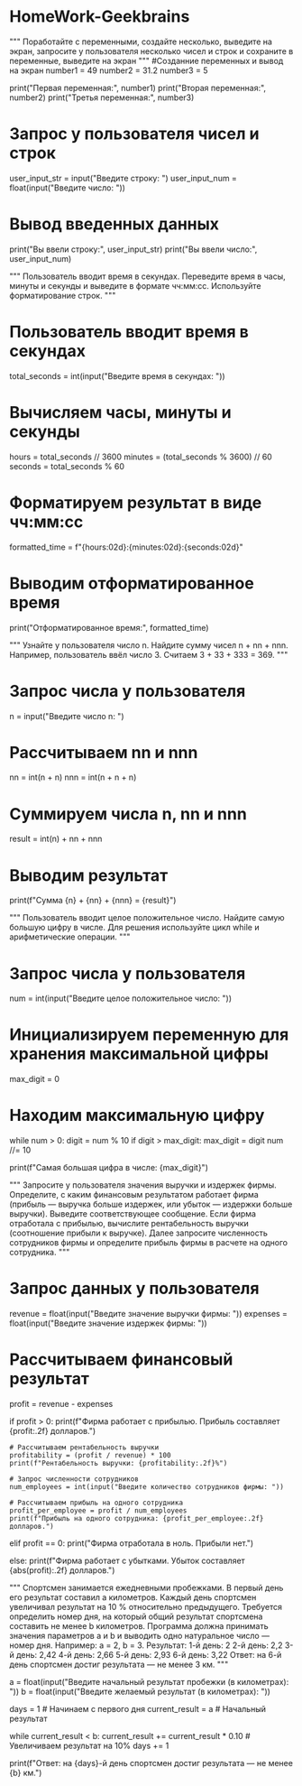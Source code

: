 # HomeWork-Geekbrains
"""
Поработайте с переменными, создайте несколько, выведите на экран, запросите у пользователя несколько чисел и строк и сохраните в переменные, выведите на экран
"""
#Созданние переменных и вывод на экран
number1 = 49
number2 = 31.2
number3 = 5

print("Первая переменная:", number1)
print("Вторая переменная:", number2)
print("Третья переменная:", number3)

# Запрос у пользователя чисел и строк
user_input_str = input("Введите строку: ")
user_input_num = float(input("Введите число: "))

# Вывод введенных данных
print("Вы ввели строку:", user_input_str)
print("Вы ввели число:", user_input_num)

"""
Пользователь вводит время в секундах. Переведите время в часы, минуты и секунды и выведите в формате чч:мм:сс. Используйте форматирование строк.
"""

# Пользователь вводит время в секундах
total_seconds = int(input("Введите время в секундах: "))

# Вычисляем часы, минуты и секунды
hours = total_seconds // 3600
minutes = (total_seconds % 3600) // 60
seconds = total_seconds % 60

# Форматируем результат в виде чч:мм:сс
formatted_time = f"{hours:02d}:{minutes:02d}:{seconds:02d}"

# Выводим отформатированное время
print("Отформатированное время:", formatted_time)

"""
Узнайте у пользователя число n. Найдите сумму чисел n + nn + nnn. Например, пользователь ввёл число 3. Считаем 3 + 33 + 333 = 369.
"""

# Запрос числа у пользователя
n = input("Введите число n: ")

# Рассчитываем nn и nnn
nn = int(n + n)
nnn = int(n + n + n)

# Суммируем числа n, nn и nnn
result = int(n) + nn + nnn

# Выводим результат
print(f"Сумма {n} + {nn} + {nnn} = {result}")

"""
Пользователь вводит целое положительное число. Найдите самую большую цифру в числе. Для решения используйте цикл while и арифметические операции.
"""

# Запрос числа у пользователя
num = int(input("Введите целое положительное число: "))

# Инициализируем переменную для хранения максимальной цифры
max_digit = 0

# Находим максимальную цифру
while num > 0:
    digit = num % 10
    if digit > max_digit:
        max_digit = digit
    num //= 10

print(f"Самая большая цифра в числе: {max_digit}")

"""
Запросите у пользователя значения выручки и издержек фирмы. Определите, с каким финансовым результатом работает фирма (прибыль — выручка больше издержек, или убыток — издержки больше выручки). Выведите соответствующее сообщение. Если фирма отработала с прибылью, вычислите рентабельность выручки (соотношение прибыли к выручке). Далее запросите численность сотрудников фирмы и определите прибыль фирмы в расчете на одного сотрудника.
"""

# Запрос данных у пользователя
revenue = float(input("Введите значение выручки фирмы: "))
expenses = float(input("Введите значение издержек фирмы: "))

# Рассчитываем финансовый результат
profit = revenue - expenses

if profit > 0:
    print(f"Фирма работает с прибылью. Прибыль составляет {profit:.2f} долларов.")

    # Рассчитываем рентабельность выручки
    profitability = (profit / revenue) * 100
    print(f"Рентабельность выручки: {profitability:.2f}%")

    # Запрос численности сотрудников
    num_employees = int(input("Введите количество сотрудников фирмы: "))

    # Рассчитываем прибыль на одного сотрудника
    profit_per_employee = profit / num_employees
    print(f"Прибыль на одного сотрудника: {profit_per_employee:.2f} долларов.")

elif profit == 0:
    print("Фирма отработала в ноль. Прибыли нет.")

else:
    print(f"Фирма работает с убытками. Убыток составляет {abs(profit):.2f} долларов.")

"""
Спортсмен занимается ежедневными пробежками. В первый день его результат составил a километров. Каждый день спортсмен увеличивал результат на 10 % относительно предыдущего. Требуется определить номер дня, на который общий результат спортсмена составить не менее b километров. Программа должна принимать значения параметров a и b и выводить одно натуральное число — номер дня.
Например: a = 2, b = 3.
Результат:
1-й день: 2
2-й день: 2,2
3-й день: 2,42
4-й день: 2,66
5-й день: 2,93
6-й день: 3,22
Ответ: на 6-й день спортсмен достиг результата — не менее 3 км.
"""

a = float(input("Введите начальный результат пробежки (в километрах): "))
b = float(input("Введите желаемый результат (в километрах): "))

days = 1  # Начинаем с первого дня
current_result = a  # Начальный результат

while current_result < b:
    current_result += current_result * 0.10  # Увеличиваем результат на 10%
    days += 1

print(f"Ответ: на {days}-й день спортсмен достиг результата — не менее {b} км.")


